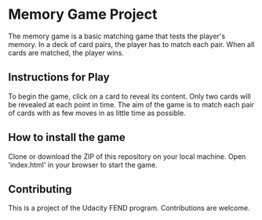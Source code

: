 # Memory Game Project

The memory game is a basic matching game that tests the player's memory. In a deck of card pairs, the player has to match each pair. When all cards are matched, the player wins.

## Instructions for Play
To begin the game, click on a card to reveal its content. Only two cards will be revealed at each point in time. The aim of the game is to match each pair of cards with as few moves in as little time as possible.

## How to install the game

Clone or download the ZIP of this repository on your local machine. Open 'index.html' in your browser to start the game.

## Contributing
This is a project of the Udacity FEND program. Contributions are welcome.
